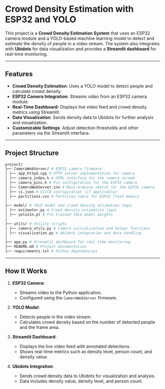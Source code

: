 # Crowd Density Estimation with ESP32 and YOLO

This project is a **Crowd Density Estimation System** that uses an ESP32 camera module and a YOLO-based machine learning model to detect and estimate the density of people in a video stream. The system also integrates with **Ubidots** for data visualization and provides a **Streamlit dashboard** for real-time monitoring.

---

## Features

- **Crowd Density Estimation**: Uses a YOLO model to detect people and calculate crowd density.
- **ESP32 Camera Integration**: Streams video from an ESP32 camera module.
- **Real-Time Dashboard**: Displays live video feed and crowd density metrics using Streamlit.
- **Data Visualization**: Sends density data to Ubidots for further analysis and visualization.
- **Customizable Settings**: Adjust detection thresholds and other parameters via the Streamlit interface.

---

## Project Structure
```bash
project/
├── CameraWebServer/ # ESP32 camera firmware
│ ├── app_httpd.cpp # HTTP server implementation for camera
│ ├── camera_index.h # HTML interface for the camera stream
│ ├── camera_pins.h # Pin configuration for the ESP32 camera
│ ├── CameraWebServer.ino # Main Arduino sketch for the ESP32 camera
│ ├── ci.json # CI/CD configuration (if applicable)
│ ├── partitions.csv # Partition table for ESP32 flash memory
│
├── model/ # YOLO model and crowd density estimation logic
│ ├── estimator.py # Crowd density estimation logic
│ ├── yolo11n.pt # Pre-trained YOLO model weights
│
├── utils/ # Utility scripts
│ ├── camera_utils.py # Camera initialization and helper functions
│ ├── visualization.py # Ubidots integration and data handling
│
├── app.py # Streamlit dashboard for real-time monitoring
├── README.md # Project documentation
├── requirements.txt # Python dependencies

```

---

## How It Works

1. **ESP32 Camera**:
   - Streams video to the Python application.
   - Configured using the `CameraWebServer` firmware.

2. **YOLO Model**:
   - Detects people in the video stream.
   - Calculates crowd density based on the number of detected people and the frame area.

3. **Streamlit Dashboard**:
   - Displays the live video feed with annotated detections.
   - Shows real-time metrics such as density level, person count, and density value.

4. **Ubidots Integration**:
   - Sends crowd density data to Ubidots for visualization and analysis.
   - Data includes density value, density level, and person count.